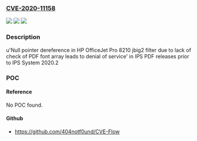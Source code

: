 ### [CVE-2020-11158](https://cve.mitre.org/cgi-bin/cvename.cgi?name=CVE-2020-11158)
![](https://img.shields.io/static/v1?label=Product&message=IPS%20PDF%20releases%20prior%20to%20IPS%20System%202020.2&color=blue)
![](https://img.shields.io/static/v1?label=Version&message=n%2Fa&color=blue)
![](https://img.shields.io/static/v1?label=Vulnerability&message=NULL%20Pointer%20Dereference%20in%20PDF-Compatible%20Interpreter&color=brighgreen)

### Description

u'Null pointer dereference in HP OfficeJet Pro 8210 jbig2 filter due to lack of check of PDF font array leads to denial of service' in IPS PDF releases prior to IPS System 2020.2

### POC

#### Reference
No POC found.

#### Github
- https://github.com/404notf0und/CVE-Flow

